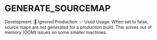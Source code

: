 # GENERATE_SOURCEMAP

Development: 🚫 Ignored
Production: ✅ Used
Usage: When set to false, source maps are not generated for a production build. This solves out of memory (OOM) issues on some smaller machines.
